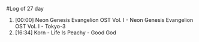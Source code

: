 #Log of 27 day

1. [00:00] Neon Genesis Evangelion OST Vol. I - Neon Genesis Evangelion OST Vol. I - Tokyo-3
1. [16:34] Korn - Life Is Peachy - Good God
